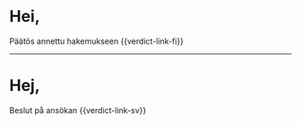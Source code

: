 # Hei,

P&auml;&auml;t&ouml;s annettu hakemukseen {{verdict-link-fi}}

---

# Hej,

Beslut p&aring; ans&ouml;kan {{verdict-link-sv}}
